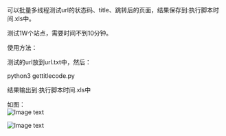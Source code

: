 可以批量多线程测试url的状态码、title、跳转后的页面，结果保存到:执行脚本时间.xls中。  

测试1W个站点，需要时间不到10分钟。  

使用方法：

测试的url放到url.txt中，然后：

python3 gettitlecode.py

结果输出到:执行脚本时间.xls中  

如图：  
![Image text](https://github.com/doulicau/urlgettitlecode/blob/master/1.jpg)  

![Image text](https://github.com/doulicau/urlgettitlecode/blob/master/2.jpg)


